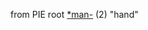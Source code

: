 from PIE root [*man-](https://www.etymonline.com/word/*man-#etymonline_v_52623 "Etymology, meaning and definition of *man-") (2) "hand"